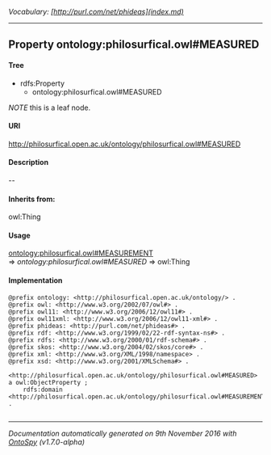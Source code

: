 _Vocabulary: [http://purl.com/net/phideas](index.md)_ 

---	
	




    


## Property ontology:philosurfical.owl#MEASURED


#### Tree

* rdfs:Property
    * ontology:philosurfical.owl#MEASURED





*NOTE* this is a leaf node.


#### URI
http://philosurfical.open.ac.uk/ontology/philosurfical.owl#MEASURED

#### Description
--


#### Inherits from:
owl:Thing



#### Usage


[ontology:philosurfical.owl#MEASUREMENT](class-ontologyphilosurficalowlmeasurement.md) 
=&gt;&nbsp;_ontology:philosurfical.owl#MEASURED_&nbsp;=&gt;&nbsp;owl:Thing

#### Implementation
```
@prefix ontology: <http://philosurfical.open.ac.uk/ontology/> .
@prefix owl: <http://www.w3.org/2002/07/owl#> .
@prefix owl11: <http://www.w3.org/2006/12/owl11#> .
@prefix owl11xml: <http://www.w3.org/2006/12/owl11-xml#> .
@prefix phideas: <http://purl.com/net/phideas#> .
@prefix rdf: <http://www.w3.org/1999/02/22-rdf-syntax-ns#> .
@prefix rdfs: <http://www.w3.org/2000/01/rdf-schema#> .
@prefix skos: <http://www.w3.org/2004/02/skos/core#> .
@prefix xml: <http://www.w3.org/XML/1998/namespace> .
@prefix xsd: <http://www.w3.org/2001/XMLSchema#> .

<http://philosurfical.open.ac.uk/ontology/philosurfical.owl#MEASURED> a owl:ObjectProperty ;
    rdfs:domain <http://philosurfical.open.ac.uk/ontology/philosurfical.owl#MEASUREMENT> .


```










---

_Documentation automatically generated on 9th November 2016 with [OntoSpy](http://ontospy.readthedocs.org/ "Open") (v1.7.0-alpha)_